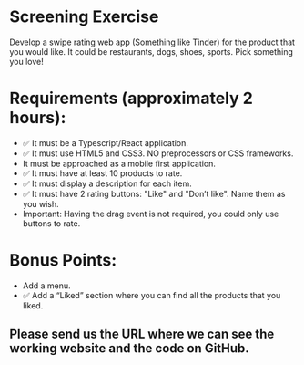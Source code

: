 # Screening Exercise
Develop a swipe rating web app (Something like Tinder) for the product that you would like. It 
could be restaurants, dogs, shoes, sports. Pick something you love!

# Requirements (approximately 2 hours):
- ✅ It must be a Typescript/React application.
- ✅ It must use HTML5 and CSS3. NO preprocessors or CSS frameworks.
- It must be approached as a mobile first application.
- ✅ It must have at least 10 products to rate.
- ✅ It must display a description for each item.
- ✅ It must have 2 rating buttons: "Like" and "Don’t like". Name them as you wish.
- Important: Having the drag event is not required, you could only use buttons to rate.

# Bonus Points:
- Add a menu.
- ✅ Add a “Liked” section where you can find all the products that you liked.

## Please send us the URL where we can see the working website and the code on GitHub.
